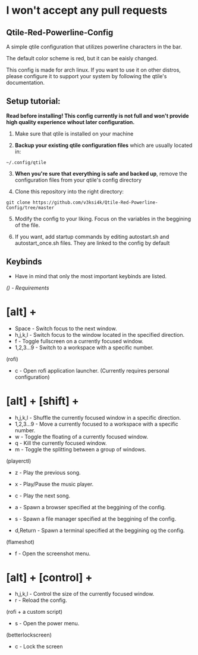 # I won't accept any pull requests

## Qtile-Red-Powerline-Config

A simple qtile configuration that utilizes powerline characters in the bar.

The default color scheme is red, but it can be eaisly changed.

This config is made for arch linux. If you want to use it on other distros, please configure it to support your system by following the qtile's documentation.

## Setup tutorial:

**Read before installing! This config currently is not full and won't provide high quality experience wihout later configuration.**

1) Make sure that qtile is installed on your machine

2) **Backup your existing qtile configuration files** which are usually located in:

  `~/.config/qtile`

3) **When you're sure that everything is safe and backed up**, remove the configuration files from your qtile's config directory

4) Clone this repository into the right directory:

`git clone https://github.com/v3ksi4k/Qtile-Red-Powerline-Config/tree/master` 

5) Modify the config to your liking. Focus on the variables in the beggining of the file.

6) If you want, add startup commands by editing autostart.sh and autostart_once.sh files. They are linked to the config by default

## Keybinds

* Have in mind that only the most important keybinds are listed. 

*() - Requirements*

# [alt] + 
- Space - Switch focus to the next window.
- h,j,k,l - Switch focus to the window located in the specified direction.
- f - Toggle fullscreen on a currently focused window.
- 1,2,3...9 - Switch to a workspace with a specific number.

(rofi)
- c - Open rofi application launcher. (Currently requires personal configuration)

# [alt] + [shift] +
- h,j,k,l - Shuffle the currently focused window in a specific direction.
- 1,2,3...9 - Move a currently focused to a workspace with a specific number.
- w - Toggle the floating of a currently focused window.
- q - Kill the currently focused window.
- m - Toggle the splitting between a group of windows.

(playerctl)
- z - Play the previous song.
- x - Play/Pause the music player.
- c - Play the next song.

- a - Spawn a browser specified at the beggining of the config.
- s - Spawn a file manager specified at the beggining of the config.
- d,Return - Spawn a terminal specified at the beggining og the config.

(flameshot)
- f - Open the screenshot menu.

# [alt] + [control] +
- h,j,k,l - Control the size of the currently focused window.
- r - Reload the config.

(rofi + a custom script)
- s - Open the power menu.

(betterlockscreen)
- c - Lock the screen 
